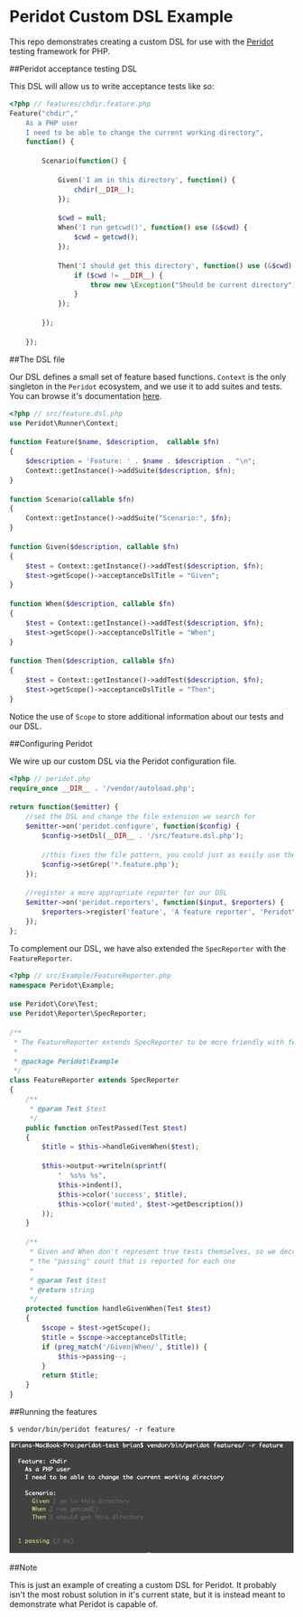 Peridot Custom DSL Example
==========================

This repo demonstrates creating a custom DSL for use with the [Peridot](https://github.com/peridot-php/peridot) testing framework for PHP.

##Peridot acceptance testing DSL

This DSL will allow us to write acceptance tests like so:

```php
<?php // features/chdir.feature.php
Feature("chdir","
    As a PHP user
    I need to be able to change the current working directory",
    function() {

        Scenario(function() {

            Given('I am in this directory', function() {
                chdir(__DIR__);
            });

            $cwd = null;
            When('I run getcwd()', function() use (&$cwd) {
                $cwd = getcwd();
            });

            Then('I should get this directory', function() use (&$cwd) {
                if ($cwd != __DIR__) {
                    throw new \Exception("Should be current directory");
                }
            });

        });

    });
```

##The DSL file

Our DSL defines a small set of feature based functions. `Context` is the only singleton in the `Peridot` ecosystem,
and we use it to add suites and tests. You can browse it's documentation [here](http://peridot-php.github.io/docs/class-Peridot.Runner.Context.html).

```php
<?php // src/feature.dsl.php
use Peridot\Runner\Context;

function Feature($name, $description,  callable $fn)
{
    $description = 'Feature: ' . $name . $description . "\n";
    Context::getInstance()->addSuite($description, $fn);
}

function Scenario(callable $fn)
{
    Context::getInstance()->addSuite("Scenario:", $fn);
}

function Given($description, callable $fn)
{
    $test = Context::getInstance()->addTest($description, $fn);
    $test->getScope()->acceptanceDslTitle = "Given";
}

function When($description, callable $fn)
{
    $test = Context::getInstance()->addTest($description, $fn);
    $test->getScope()->acceptanceDslTitle = "When";
}

function Then($description, callable $fn)
{
    $test = Context::getInstance()->addTest($description, $fn);
    $test->getScope()->acceptanceDslTitle = "Then";
}
```

Notice the use of `Scope` to store additional information about our tests and our DSL.

##Configuring Peridot

We wire up our custom DSL via the Peridot configuration file.

```php
<?php // peridot.php
require_once __DIR__ . '/vendor/autoload.php';

return function($emitter) {
    //set the DSL and change the file extension we search for
    $emitter->on('peridot.configure', function($config) {
        $config->setDsl(__DIR__ . '/src/feature.dsl.php');

        //this fixes the file pattern, you could just as easily use the -g option from the cli
        $config->setGrep('*.feature.php');
    });

    //register a more appropriate reporter for our DSL
    $emitter->on('peridot.reporters', function($input, $reporters) {
        $reporters->register('feature', 'A feature reporter', 'Peridot\Example\FeatureReporter');
    });
};
```

To complement our DSL, we have also extended the `SpecReporter`
with the `FeatureReporter`.

```php
<?php // src/Example/FeatureReporter.php
namespace Peridot\Example;

use Peridot\Core\Test;
use Peridot\Reporter\SpecReporter;

/**
 * The FeatureReporter extends SpecReporter to be more friendly with feature language
 *
 * @package Peridot\Example
 */
class FeatureReporter extends SpecReporter
{
    /**
     * @param Test $test
     */
    public function onTestPassed(Test $test)
    {
        $title = $this->handleGivenWhen($test);

        $this->output->writeln(sprintf(
            "  %s%s %s",
            $this->indent(),
            $this->color('success', $title),
            $this->color('muted', $test->getDescription())
        ));
    }

    /**
     * Given and When don't represent true tests themselves, so we decrement
     * the "passing" count that is reported for each one
     *
     * @param Test $test
     * @return string
     */
    protected function handleGivenWhen(Test $test)
    {
        $scope = $test->getScope();
        $title = $scope->acceptanceDslTitle;
        if (preg_match('/Given|When/', $title)) {
            $this->passing--;
        }
        return $title;
    }
}
```

##Running the features

```
$ vendor/bin/peridot features/ -r feature
```

![Peridot acceptance testing](https://raw.githubusercontent.com/peridot-php/peridot-dsl-example/master/output.png "Peridot acceptance testing")

##Note

This is just an example of creating a custom DSL for Peridot. It probably isn't the most robust solution in it's current state, but it is instead meant to demonstrate what Peridot is capable of.
